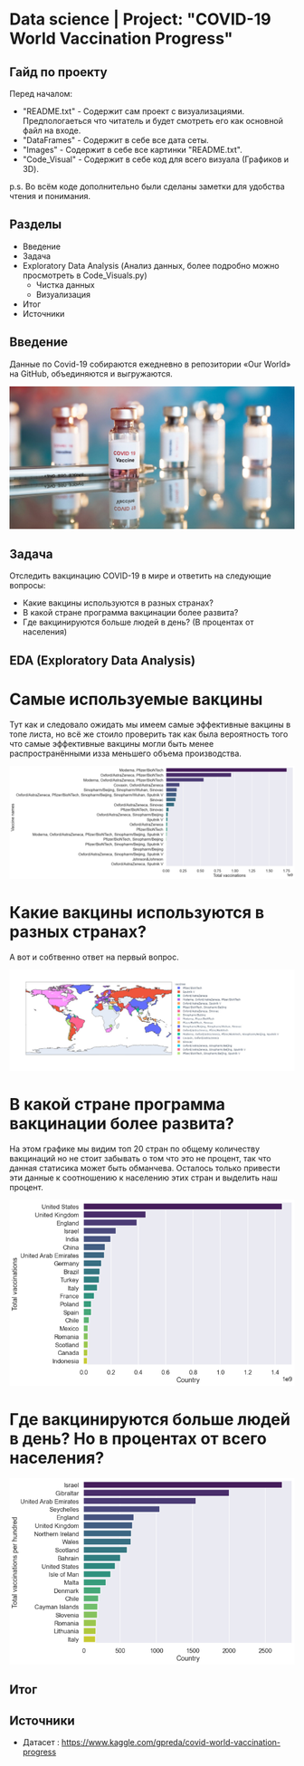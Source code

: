 # Data science | Project: "COVID-19 World Vaccination Progress"

## Гайд по проекту

Перед началом:
- "README.txt" - Содержит сам проект с визуализациями. Предпологаеться что читатель и будет смотреть его как основной файл на входе.
- "DataFrames" - Содержит в себе все дата сеты.
- "Images" - Содержит в себе все картинки "README.txt".
- "Code_Visual" - Содержит в себе код для всего визуала (Графиков и 3D).

p.s. Во всём коде дополнительно были сделаны заметки для удобства чтения и понимания.

## Разделы

- Введение
- Задача
- Exploratory Data Analysis (Анализ данных, более подробно можно просмотреть в Code_Visuals.py)
  - Чистка данных 
  - Визуализация
- Итог
- Источники

## Введение

Данные по Covid-19 собираются ежедневно в репозитории «Our World» на GitHub, объединяются и выгружаются.

![alt text](https://github.com/Aettio/DS_Project_Covid_19_Vaccination/blob/main/Images/Vaccine.jpg)

## Задача

Отследить вакцинацию COVID-19 в мире и ответить на следующие вопросы:

- Какие вакцины используются в разных странах?
- В какой стране программа вакцинации более развита?
- Где вакцинируются больше людей в день? (В процентах от населения)

## EDA (Exploratory Data Analysis)

# Самые используемые вакцины

Тут как и следовало ожидать мы имеем самые эффективные вакцины в топе листа, но всё же стоило проверить так как была вероятность того что самые эффективные вакцины могли быть менее распространёнными изза меньшего объема производства.

![alt text](https://github.com/Aettio/DS_Project_Covid_19_Vaccination/blob/main/Images/top_vaccines.png)

# Какие вакцины используются в разных странах?

А вот и собтвенно ответ на первый вопрос.

![alt text](https://github.com/Aettio/DS_Project_Covid_19_Vaccination/blob/main/Images/Vaccines_by_country.jpeg)

# В какой стране программа вакцинации более развита?

На этом графике мы видим топ 20 стран по общему количеству вакцинаций но не стоит забывать о том что это не процент, так что данная статисика может быть обманчева. Осталось только привести эти данные к соотношению к населению этих стран и выделить наш процент.

![alt text](https://github.com/Aettio/DS_Project_Covid_19_Vaccination/blob/main/Images/Vaccinations_by_country.png)

# Где вакцинируются больше людей в день? Но в процентах от всего населения?

![alt text](https://github.com/Aettio/DS_Project_Covid_19_Vaccination/blob/main/Images/Total_vaccinations_per_hundred.png)

## Итог

## Источники

- Датасет : https://www.kaggle.com/gpreda/covid-world-vaccination-progress
